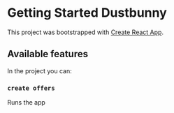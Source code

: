 # Getting Started Dustbunny

This project was bootstrapped with [Create React App](https://github.com/facebook/create-react-app).

## Available features

In the project you can:

### `create offers`

Runs the app 